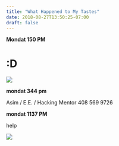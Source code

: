 ```yaml
---
title: "What Happened to My Tastes"
date: 2018-08-27T13:50:25-07:00
draft: false
---
```


**Mondat 150 PM**

# :D

<img src="/images/nikomichael4.jpg"/>


**mondat 344 pm**

Asim / E.E. / Hacking Mentor
408 569 9726


**mondat 1137 PM**

help

<img src="/images/jameshouse.jpg"/>
